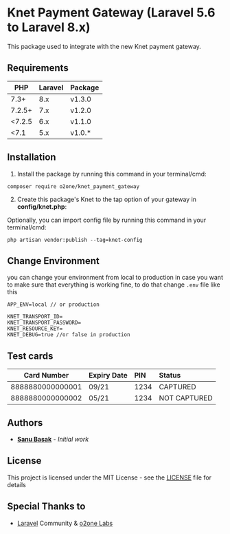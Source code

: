 # Knet Payment Gateway (Laravel 5.6 to Laravel 8.x)
This package used to integrate with the new Knet payment gateway.

## Requirements
| PHP    | Laravel | Package |
|--------|---------|---------|
| 7.3+   | 8.x     | v1.3.0  |
| 7.2.5+ | 7.x     | v1.2.0  |
| <7.2.5 | 6.x     | v1.1.0  |
| <7.1   | 5.x     | v1.0.*  |

## Installation

1) Install the package by running this command in your terminal/cmd:
```
composer require o2one/knet_payment_gateway
```

2) Create this package's Knet to the tap option of your gateway in **config/knet.php**:

Optionally, you can import config file by running this command in your terminal/cmd:
```
php artisan vendor:publish --tag=knet-config
```

## Change Environment
you can change your environment from local to production in case you want to make sure that everything is working fine, to do that change `.env` file like this

```dotenv
APP_ENV=local // or production

KNET_TRANSPORT_ID=
KNET_TRANSPORT_PASSWORD=
KNET_RESOURCE_KEY=
KNET_DEBUG=true //or false in production
``` 

## Test cards
| Card Number | Expiry Date | PIN | Status |
| ---------------- | :----- | :---- | :------------ |
| 8888880000000001 | 09/21 | 1234 | CAPTURED |
| 8888880000000002 | 05/21 | 1234 | NOT CAPTURED |


## Authors

* [**Sanu Basak**](https://github.com/sanu-basak) - *Initial work*

## License

This project is licensed under the MIT License - see the [LICENSE](LICENSE) file for details


## Special Thanks to

* [Laravel](https://laravel.com) Community & [o2one Labs](https://www.o2onelabs.com/)
